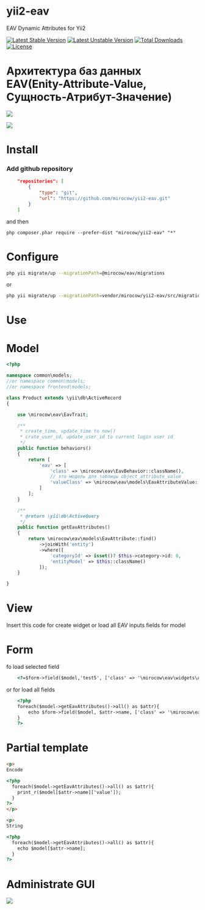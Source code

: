 yii2-eav
========

EAV Dynamic Attributes for Yii2

[![Latest Stable Version](https://poser.pugx.org/mirocow/yii2-eav/v/stable)](https://packagist.org/packages/mirocow/yii2-eav) [![Latest Unstable Version](https://poser.pugx.org/mirocow/yii2-eav/v/unstable)](https://packagist.org/packages/mirocow/yii2-eav) [![Total Downloads](https://poser.pugx.org/mirocow/yii2-eav/downloads)](https://packagist.org/packages/mirocow/yii2-eav) [![License](https://poser.pugx.org/mirocow/yii2-eav/license)](https://packagist.org/packages/mirocow/yii2-eav)

Архитектура баз данных EAV(Enity-Attribute-Value, Сущность-Атрибут-Значение)
=======

[](https://yadi.sk/d/-QA8kkMonaorF) 

![](https://leto37g.storage.yandex.net/rdisk/39e002d318fd33be41970b967b4303c37a1f4b16403d63682ab886d651ce802a/inf/Hog8_iKY1Wf6sUzNXwwgMSF5sTcPdaFgbR-Kev1KBV5sArQFlpqATaNEgJIrClgwB4eC4zSs9Zb6gn5qKFu2og==?uid=0&filename=2015-10-20%2019-27-25%20Update%20Product%20%D0%93%D0%B5%D0%BD%D0%B5%D1%80%D0%B0%D1%82%D0%BE%D1%80%201%20-%20Google%20Chrome.png&disposition=inline&hash=&limit=0&content_type=image%2Fpng&tknv=v2&rtoken=59fdb448c386267c139e95574b212b70&force_default=no&ycrid=na-867e638af3256a70a221ab782049b1dc-downloader5g)

![](https://leto26g.storage.yandex.net/rdisk/c1e8a4e578fc7eb81f15e55b3b701b579a956f3f50b970317a45be77ea74e29e/inf/GXjb0Acw_fJH0kKchSpN6X8lFiJUhZLz2crK1-A3jya-ivvSMVWOB5sfgVJI3Dx8XCMkbuSuHpDJv9TmLFnssA==?uid=0&filename=2015-10-21%2017-32-33%20SQLyog%20Ultimate%20-%20%5Bdebian7.loc%20jiajiayoupin_loc%20-%20root%40localhost%20-%20Using%20SSH%20tunnel%20to%20debian7.loc%20%5D.png&disposition=inline&hash=&limit=0&content_type=image%2Fpng&tknv=v2&rtoken=c8232271c6f3b63bd82fe2d7bfd172c5&force_default=no&ycrid=na-d3258093d3bed98ec93d783e2d9412ab-downloader6g)

Install
========

### Add github repository

```json
    "repositories": [
        {
            "type": "git",
            "url": "https://github.com/mirocow/yii2-eav.git"
        }
    ]
```
and then

```
php composer.phar require --prefer-dist "mirocow/yii2-eav" "*"
```

Configure
========

``` sh
php yii migrate/up --migrationPath=@mirocow/eav/migrations
```

or

``` sh
php yii migrate/up --migrationPath=vendor/mirocow/yii2-eav/src/migrations
```

Use
========

Model
=======

``` php
<?php

namespace common\models;
//or namespace common\models;
//or namespace frontend\models;

class Product extends \yii\db\ActiveRecord
{

    use \mirocow\eav\EavTrait;

    /**
     * create_time, update_time to now()
     * crate_user_id, update_user_id to current login user id
     */
    public function behaviors()
    {
        return [
            'eav' => [
                'class' => \mirocow\eav\EavBehavior::className(),
                // это модель для таблицы object_attribute_value
                'valueClass' => \mirocow\eav\models\EavAttributeValue::className(),
            ]
        ];
    }

    /**
     * @return \yii\db\ActiveQuery
     */
    public function getEavAttributes()
    {
        return \mirocow\eav\models\EavAttribute::find()
            ->joinWith('entity')
            ->where([
                'categoryId' => isset()? $this->category->id: 0,
                'entityModel' => $this::className()
            ]);
    }

}
```

View
=======

Insert this code for create widget or load all EAV inputs fields for model

Form
======

fo load selected field 

``` html
    <?=$form->field($model,'test5', ['class' => '\mirocow\eav\widgets\ActiveField'])->eavInput(); ?>
```
or for load all fields

``` html
    <?php
    foreach($model->getEavAttributes()->all() as $attr){
        echo $form->field($model, $attr->name, ['class' => '\mirocow\eav\widgets\ActiveField'])->eavInput();
    }        
    ?>
```

Partial template
======

``` html
<p>
Encode

<?php
  foreach($model->getEavAttributes()->all() as $attr){
    print_r($model[$attr->name]['value']);
  }
?>
</p> 

<p>
String

<?php
  foreach($model->getEavAttributes()->all() as $attr){
    echo $model[$attr->name];
  }
?> 
```

Administrate GUI
========

![](https://leto11e.storage.yandex.net/rdisk/ea7a2991d3fe6c8bbcd3e0dcad7465a0e27c6873d849018c4a97045c106af450/inf/I2_HSvy0rl4zZnRWw23cDzVCCdCGCscflHsesyE_019vyeFyKxP5r-9ZqUgmd7CxPrZeKYt1aF9KOBNwHDqKLw==?uid=0&filename=2015-10-23%2017-21-51%20admin.jiajiayoupin.loc%20eav%20-%20Google%20Chrome.png&disposition=inline&hash=&limit=0&content_type=image%2Fpng&tknv=v2&rtoken=c8232271c6f3b63bd82fe2d7bfd172c5&force_default=no&ycrid=na-d57c811c7608fb4f1b727503f1204614-downloader9g)

